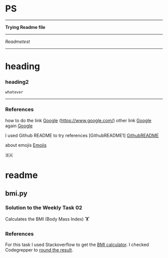# PS
___
__Trying Readme file__

___
_Readmetest_

___
# heading  
### heading2
    whatever


___
### References
how to do the link [Google] (https://www.google.com/)
other link [Google][1]
again [Google][google]

I used Github README to try references [GithubREADME1] [GithubREADME] 

about emojis [Emojis][2] 


:bosnia_herzegovina:

[1]: https://www.google.com/
[google]: https://www.google.com/
[GithubREADME]: https://docs.github.com/en/get-started/writing-on-github/getting-started-with-writing-and-formatting-on-github/basic-writing-and-formatting-syntax
[2]: https://github.com/ikatyang/emoji-cheat-sheet/blob/master/README.md

# readme
##  bmi.py 

###    Solution to the Weekly Task 02
Calculates the BMI (Body Mass Index) :weight_lifting:

###     References
For this task I used Stackoverflow to get the [BMI calculator][3].
I checked Codegrepper to [round the result][4].  

[3]: https://stackoverflow.com/questions/20405610/bmi-calculator-in-python/20405792
[4]: https://www.codegrepper.com/code-examples/python/how+to+round+with+format+in+python
